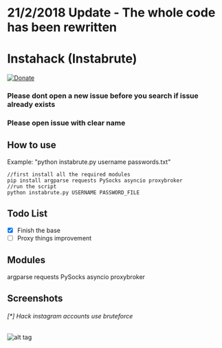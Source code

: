 # 21/2/2018 Update - The whole code has been rewritten

# Instahack (Instabrute)
[![Donate](https://img.shields.io/badge/Donate-PayPal-green.svg)](https://www.paypal.com/cgi-bin/webscr?cmd=_s-xclick&hosted_button_id=ARVABYAUX3NPC)

### Please dont open a new issue before you search if issue already exists
### Please open issue with clear name

## How to use
Example: "python instabrute.py username passwords.txt"
```
//first install all the required modules
pip install argparse requests PySocks asyncio proxybroker
//run the script
python instabrute.py USERNAME PASSWORD_FILE
```
## Todo List
- [x] Finish the base
- [ ] Proxy things improvement

## Modules
argparse
requests
PySocks
asyncio
proxybroker

## Screenshots
###### [*] Hack instagram accounts use bruteforce
![alt tag](https://raw.githubusercontent.com/avramith/instahack/master/screenshot.png)
